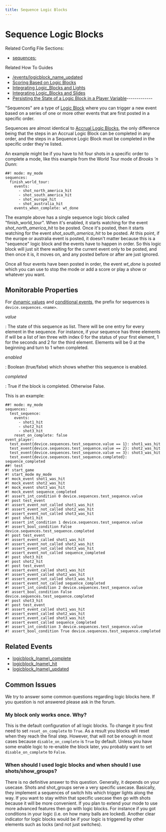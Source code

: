 ```yaml
---
title: Sequence Logic Blocks
---
```


# Sequence Logic Blocks


Related Config File Sections:

* [sequences:](../../config/sequences.md)

Related How To Guides

* [/events/logicblock_name_updated](integrating_logic_blocks_and_shows.md)
* [Scoring Based on Logic Blocks](scoring_based_on_logic_blocks.md)
* [Integrating Logic_Blocks and Lights](integrating_logic_blocks_and_lights.md)
* [Integrating Logic_Blocks and Slides](integrating_logic_block_and_slides.md)
* [Persisting the State of a Logic Block in a Player Variable](persisting_state_in_a_player_variable.md)-------------

"Sequences" are a type of
[Logic Block](index.md) where you can trigger a new event based on a series of one
or more other events that are first posted in a specific order.

Sequences are almost identical to
[Accrual Logic Blocks](accruals.md), the
only difference being that the steps in an Accrual Logic Block can be
completed in any order, and the steps in a Sequence Logic Block must be
completed in the specific order they're listed.

An example might be if you have to hit four shots in a specific order to
complete a mode, like this example from the World Tour mode of *Brooks
'n Dunn*:

``` mpf-config
##! mode: my_mode
sequences:
  finish_world_tour:
    events:
      - shot_north_america_hit
      - shot_south_america_hit
      - shot_europe_hit
      - shot_australia_hit
    events_when_complete: wt_done
```

The example above has a single sequence logic block called
"finish_world_tour". When it's enabled, it starts watching for the
event *shot_north_america_hit* to be posted. Once it's posted, then it
starts watching for the event *shot_south_america_hit* to be posted. At
this point, if the europe or australia event is posted, it doesn't
matter because this is a "sequence" logic block and the events have to
happen in order. So this logic block will just sit there waiting for the
current event only to be posted, and then once it is, it moves on, and
any posted before or after are just ignored.

Once all four events have been posted in order, the event *wt_done* is
posted which you can use to stop the mode or add a score or play a show
or whatever you want.

## Monitorable Properties

For
[dynamic values](../../config/instructions/dynamic_values.md) and
[conditional events](../../events/overview/conditional.md), the prefix for sequences is `device.sequences.<name>`.

*value*

:   The state of this sequence as list. There will be one entry for
    every element in the sequence. For instance, if your sequence has
    three elements if will be a list of len three with index 0 for the
    status of your first element, 1 for the seconds and 2 for the third
    element. Elements will be 0 at the beginning and turn to 1 when
    completed.

*enabled*

:   Boolean (true/false) which shows whether this sequence is enabled.

*completed*

:   True if the block is completed. Otherwise False.

This is an example:

``` mpf-config
##! mode: my_mode
sequences:
  test_sequence:
    events:
      - shot1_hit
      - shot2_hit
      - shot3_hit
    reset_on_complete: false
event_player:
  test_event{device.sequences.test_sequence.value == 1}: shot1_was_hit
  test_event{device.sequences.test_sequence.value == 2}: shot2_was_hit
  test_event{device.sequences.test_sequence.value == 3}: shot3_was_hit
  test_event{device.sequences.test_sequence.completed}: sequence_completed
##! test
#! start_game
#! start_mode my_mode
#! mock_event shot1_was_hit
#! mock_event shot2_was_hit
#! mock_event shot3_was_hit
#! mock_event sequence_completed
#! assert_int_condition 0 device.sequences.test_sequence.value
#! post test_event
#! assert_event_not_called shot1_was_hit
#! assert_event_not_called shot2_was_hit
#! assert_event_not_called shot3_was_hit
#! post shot1_hit
#! assert_int_condition 1 device.sequences.test_sequence.value
#! assert_bool_condition False device.sequences.test_sequence.completed
#! post test_event
#! assert_event_called shot1_was_hit
#! assert_event_not_called shot2_was_hit
#! assert_event_not_called shot3_was_hit
#! assert_event_not_called sequence_completed
#! post shot3_hit
#! post shot2_hit
#! post test_event
#! assert_event_called shot1_was_hit
#! assert_event_called shot2_was_hit
#! assert_event_not_called shot3_was_hit
#! assert_event_not_called sequence_completed
#! assert_int_condition 2 device.sequences.test_sequence.value
#! assert_bool_condition False device.sequences.test_sequence.completed
#! post shot3_hit
#! post test_event
#! assert_event_called shot1_was_hit
#! assert_event_called shot2_was_hit
#! assert_event_called shot3_was_hit
#! assert_event_called sequence_completed
#! assert_int_condition 3 device.sequences.test_sequence.value
#! assert_bool_condition True device.sequences.test_sequence.completed
```

## Related Events

* [logicblock_(name)_complete](../../events/logicblock_name_complete.md)
* [logicblock_(name)_hit](../../events/logicblock_name_hit.md)
* [logicblock_(name)_updated](../../events/logicblock_name_updated.md)

## Common Issues

We try to answer some common questions regarding logic blocks here. If
you question is not answered please ask in the forum.

### My block only works once. Why?

This is the default configuration of all logic blocks. To change it you
first need to set `reset_on_complete` to `True`. As a result you blocks
will reset when they reach the final step. However, that will not be
enough in most cases because `disable_on_complete` is `True` by default.
Unless you have some enable logic to re-enable the block later, you
probably want to set `disable_on_complete` to `False`.

### When should I used logic blocks and when should I use shots/show_groups?

There is no definitive answer to this question. Generally, it depends on
your usecase. Shots and shot_groups serve a very specific usecase.
Basically, they implement a sequences of switch hits which trigger
lights along the way. If you want to stay within that specific usecase
then go with shots because it will be more convenient. If you plan to
extend your mode to use more advanced features then go with logic
blocks. For instance if you got conditions in your logic (i.e. on how
many balls are locked). Another clear indicator for logic blocks would
be if your logic is triggered by other elements such as locks (and not
just switches).
